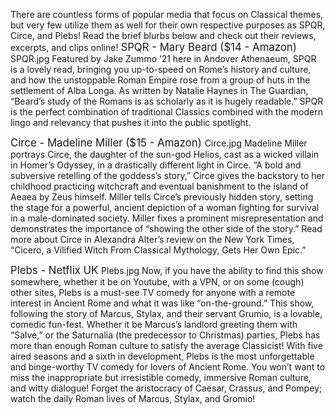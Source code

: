 <h>There are countless forms of popular media that focus on Classical themes, but very few utilize them as well for their own respective purposes as SPQR, Circe, and Plebs! Read the brief blurbs below and check out their reviews, excerpts, and clips online!
</h>
<c><big>
SPQR - Mary Beard ($14 - Amazon)
</big></c>
<c><Image>SPQR.jpg</Image></c>
Featured by Jake Zummo ‘21 here in Andover Athenaeum, SPQR is a lovely read, bringing you up-to-speed on Rome’s history and culture, and how the unstoppable Roman Empire rose from a group of huts in the settlement of Alba Longa. As written by Natalie Haynes in The Guardian, “Beard’s study of the Romans is as scholarly as it is hugely readable.” SPQR is the perfect combination of traditional Classics combined with the modern lingo and relevancy that pushes it into the public spotlight.

<c><big>
Circe - Madeline Miller ($15 - Amazon)
</big></c>
<c><Image>Circe.jpg</Image></c>
Madeline Miller portrays Circe, the daughter of the sun-god Helios, cast as a wicked villain in Homer’s Odyssey, in a drastically different light in Circe. “A bold and subversive retelling of the goddess’s story,” Circe gives the backstory to her childhood practicing witchcraft and eventual banishment to the island of Aeaea by Zeus himself. Miller tells Circe’s previously hidden story, setting the stage for a powerful, ancient depiction of a woman fighting for survival in a male-dominated society. Miller fixes a prominent misrepresentation and demonstrates the importance of “showing the other side of the story.” Read more about Circe in Alexandra Alter’s review on the New York Times, “Cicero, a Vilified Witch From Classical Mythology, Gets Her Own Epic.”

<c><big>
Plebs - Netflix UK
</big></c>
<c><Image width:300px>Plebs.jpg</Image></c>
Now, if you have the ability to find this show somewhere, whether it be on Youtube, with a VPN, or on some (cough) other sites, Plebs is a must-see TV comedy for anyone with a remote interest in Ancient Rome and what it was like “on-the-ground.” This show, following the story of Marcus, Stylax, and their servant Grumio, is a lovable, comedic fun-fest. Whether it be Marcus’s landlord greeting them with “Salve,” or the Saturnalia (the predecessor to Christmas) parties, Plebs has more than enough Roman culture to satisfy the average Classicist! With five aired seasons and a sixth in development, Plebs is the most unforgettable and binge-worthy TV comedy for lovers of Ancient Rome. You won’t want to miss the inappropriate but irresistible comedy, immersive Roman culture, and witty dialogue! Forget the aristocracy of Caesar, Crassus, and Pompey; watch the daily Roman lives of Marcus, Stylax, and Gromio!
